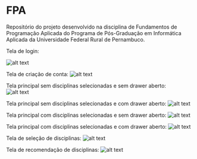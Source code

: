 # FPA
Repositório do projeto desenvolvido na disciplina de Fundamentos de Programação Aplicada do Programa de Pós-Graduação em Informática Aplicada da Universidade Federal Rural de Pernambuco.

Tela de login:
<!-- Solarized dark             |  Solarized Ocean
:-------------------------:|:-------------------------:
![alt text](https://raw.githubusercontent.com/EbonyMarques/FPA/main/rep/login%20screen.png)  |  ![alt text](https://raw.githubusercontent.com/EbonyMarques/FPA/main/rep/login%20screen.png) -->
![alt text](https://raw.githubusercontent.com/EbonyMarques/FPA/main/rep/login%20screen.png)

Tela de criação de conta:
![alt text](https://raw.githubusercontent.com/EbonyMarques/FPA/main/rep/create%20account%20screen.png)

Tela principal sem disciplinas selecionadas e sem drawer aberto:<br>
![alt text](https://raw.githubusercontent.com/EbonyMarques/FPA/main/rep/Home%20Page%20vazia%20sem%20drawer.png)

Tela principal sem disciplinas selecionadas e com drawer aberto:
![alt text](https://raw.githubusercontent.com/EbonyMarques/FPA/main/rep/home%20page%20screen%20vazia.png)

Tela principal com disciplinas selecionadas e sem drawer aberto:
![alt text](https://raw.githubusercontent.com/EbonyMarques/FPA/main/rep/home%20screen%20sem%20drawer.png)

Tela principal com disciplinas selecionadas e com drawer aberto:
![alt text](https://raw.githubusercontent.com/EbonyMarques/FPA/main/rep/home%20screen%20com%20drawer.png)

Tela de seleção de disciplinas:
![alt text](https://raw.githubusercontent.com/EbonyMarques/FPA/main/rep/select%20classes%20screen.png)

Tela de recomendação de disciplinas:
![alt text](https://raw.githubusercontent.com/EbonyMarques/FPA/main/rep/recommended%20classes%20screen.png)
